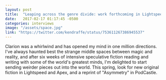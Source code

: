 ```yaml
---
layout: post
title:  "Leaping across the genre divide: work forthcoming in Lightspeed, Apex, PodCastle"
date:   2017-02-17 01:17:45 -0500
categories: interviews
image: "/assets/space.jpg"
link: "https://twitter.com/kendraffe/status/753611267386945537"
---
```

Clarion was a whirlwind and has opened my mind in one million directions. I've always haunted best the strange middle spaces between magic and reality, and after six weeks of intensive speculative fiction reading and writing with some of the world's greatest minds, I'm delighted to start sending weirder pieces out into the world. This spring, look for new original fiction in Lightspeed and Apex, and a reprint of "Asymmetry" in PodCastle.
